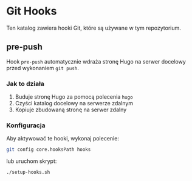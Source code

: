 # Git Hooks

Ten katalog zawiera hooki Git, które są używane w tym repozytorium.

## pre-push

Hook `pre-push` automatycznie wdraża stronę Hugo na serwer docelowy przed wykonaniem `git push`.

### Jak to działa

1. Buduje stronę Hugo za pomocą polecenia `hugo`
2. Czyści katalog docelowy na serwerze zdalnym
3. Kopiuje zbudowaną stronę na serwer zdalny

### Konfiguracja

Aby aktywować te hooki, wykonaj polecenie:

```bash
git config core.hooksPath hooks
```

lub uruchom skrypt:

```bash
./setup-hooks.sh
```

